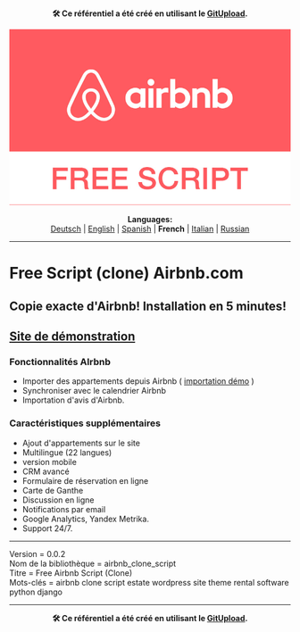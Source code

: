 <p align="center"><b>🛠️ Ce référentiel a été créé en utilisant le <a href="https://gitupload.com">GitUpload</a>.</b></p>
<p align="center"><a href="https://estate.im"><img src="https://github.com/markolofsen/airbnb_clone_script//blob/master/.banners/banner_fr.jpg?raw=1" /></a></p>
<p align="center"><b>Languages:</b><br /><a href="https://github.com/markolofsen/airbnb_clone_script/blob/master/README_de.md">Deutsch</a> | <a href="https://github.com/markolofsen/airbnb_clone_script/blob/master/README.md">English</a> | <a href="https://github.com/markolofsen/airbnb_clone_script/blob/master/README_es.md">Spanish</a> | <b>French</b> | <a href="https://github.com/markolofsen/airbnb_clone_script/blob/master/README_it.md">Italian</a> | <a href="https://github.com/markolofsen/airbnb_clone_script/blob/master/README_ru.md">Russian</a></p>

---

# Free Script (clone) Airbnb.com
## Copie exacte d'Airbnb! Installation en 5 minutes!
## <a href="https://demo.estate.im">Site de démonstration</a>

### Fonctionnalités AIrbnb
* Importer des appartements depuis Airbnb ( <a href="https://estate.im/">importation démo</a> )
* Synchroniser avec le calendrier Airbnb
* Importation d'avis d'Airbnb.


### Caractéristiques supplémentaires
* Ajout d'appartements sur le site
* Multilingue (22 langues)
* version mobile
* CRM avancé
* Formulaire de réservation en ligne
* Carte de Ganthe
* Discussion en ligne
* Notifications par email
* Google Analytics, Yandex Metrika.
* Support 24/7.


<hr />

Version = 0.0.2 <br />
Nom de la bibliothèque = airbnb_clone_script <br />
Titre = Free Airbnb Script (Clone) <br />
Mots-clés = airbnb clone script estate wordpress site theme rental software python django <br />


---

<p align="center"><b>🛠️ Ce référentiel a été créé en utilisant le <a href="https://gitupload.com">GitUpload</a>.</b></p>